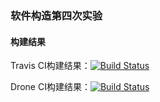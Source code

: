 ### 软件构造第四次实验

#### 构建结果

Travis CI构建结果：[![Build Status](https://travis-ci.com/ComputerScienceHIT/Lab4-1170300520.svg?token=csB5yUSVq1G47MZjBMsh&branch=master)](https://travis-ci.com/ComputerScienceHIT/Lab4-1170300520)

Drone CI构建结果：[![Build Status](http://drone.guoziyang.top/api/badges/CN-GuoZiyang/Lab4-1170300520/status.svg)](http://drone.guoziyang.top/CN-GuoZiyang/Lab4-1170300520)

